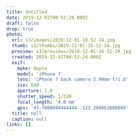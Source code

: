 ```yaml
---
title: Untitled
date: 2019-12-02T00:52:24.000Z
draft: false
drop: true
photo:
  url: s3/images/2019-12-01-16-52-24.jpg
  thumb: s3/thumbs/2019-12-01-16-52-24.jpg
  preview: s3/previews/2019-12-01-16-52-24.jpg
  created: 2019-12-02T00:52:24.000Z
  exif:
    make: Apple
    model: 'iPhone 7'
    lens: 'iPhone 7 back camera 3.99mm f/1.8'
    iso: 640
    aperture: 1.8
    shutter_speed: 1/120
    focal_length: '4.0 mm'
    gps: '47.7600694444444 -122.204063888889'
  title: null
  caption: null
links: []
---
```

